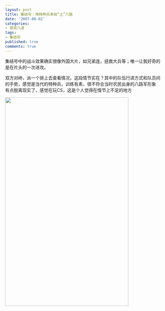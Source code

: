 ```yaml
---
layout: post
title: 集结号：用特种兵来拍“土”八路
date: '2007-08-02'
categories:
- 胡说八道
tags:
- 集结号
published: true
comments: true
---
```

<p> 集结号中的战斗效果确实很像外国大片，如兄弟连，拯救大兵等；唯一让我好奇的是在片头的一次进攻。</p>

<p>双方对峙，派一个排上去查看情况，这段情节实在？其中的队伍行进方式和队员间的手势，感觉是当代的特种兵，训练有素，很不符合当时农民出身的八路军形象<br />
有点脱离现实了，感觉在玩CS，这是个人觉得在情节上不足的地方</p>

<p><img src="/image.axd?picture=11921221122819580293377297496.jpg" height="676" width="400" /></p>

